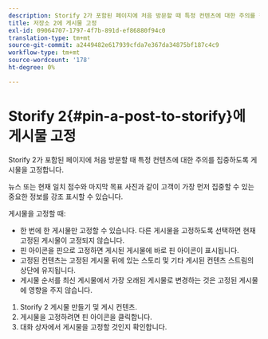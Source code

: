 ```yaml
---
description: Storify 2가 포함된 페이지에 처음 방문할 때 특정 컨텐츠에 대한 주의를 집중하도록 게시물을 고정합니다.
title: 저장소 2에 게시물 고정
exl-id: 09064707-1797-4f7b-891d-ef86880f94c0
translation-type: tm+mt
source-git-commit: a2449482e617939cfda7e367da34875bf187c4c9
workflow-type: tm+mt
source-wordcount: '178'
ht-degree: 0%

---
```


# Storify 2{#pin-a-post-to-storify}에 게시물 고정

Storify 2가 포함된 페이지에 처음 방문할 때 특정 컨텐츠에 대한 주의를 집중하도록 게시물을 고정합니다.

뉴스 또는 현재 일치 점수와 마지막 목표 사진과 같이 고객이 가장 먼저 집중할 수 있는 중요한 정보를 강조 표시할 수 있습니다.

게시물을 고정할 때:

* 한 번에 한 게시물만 고정할 수 있습니다. 다른 게시물을 고정하도록 선택하면 현재 고정된 게시물이 고정되지 않습니다.
* 핀 아이콘을 핀으로 고정하면 게시된 게시물에 바로 핀 아이콘이 표시됩니다.
* 고정된 컨텐츠는 고정된 게시물 뒤에 있는 스토리 및 기타 게시된 컨텐츠 스트림의 상단에 유지됩니다.
* 게시물 순서를 최신 게시물에서 가장 오래된 게시물로 변경하는 것은 고정된 게시물에 영향을 주지 않습니다.

1. Storify 2 게시물 만들기 및 게시 컨텐츠.
1. 게시물을 고정하려면 핀 아이콘을 클릭합니다.
1. 대화 상자에서 게시물을 고정할 것인지 확인합니다.
